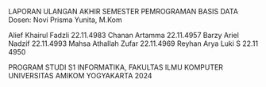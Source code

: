 LAPORAN ULANGAN AKHIR SEMESTER PEMROGRAMAN BASIS DATA
Dosen: Novi Prisma Yunita, M.Kom

Alief Khairul Fadzli 22.11.4983
Chanan Artamma 22.11.4957
Barzy Ariel Nadzif 22.11.4993
Mahsa Athallah Zufar 22.11.4969
Reyhan Arya Luki S 22.11 4950


PROGRAM STUDI S1 INFORMATIKA, FAKULTAS ILMU KOMPUTER
UNIVERSITAS AMIKOM YOGYAKARTA
2024
